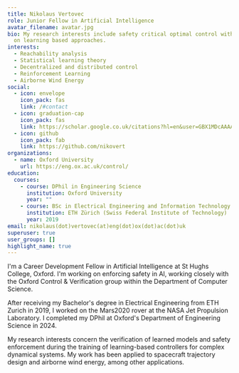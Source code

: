 ```yaml
---
title: Nikolaus Vertovec
role: Junior Fellow in Artificial Intelligence
avatar_filename: avatar.jpg
bio: My research interests include safety critical optimal control with a focus
  on learning based approaches.
interests:
  - Reachability analysis
  - Statistical learning theory
  - Decentralized and distributed control
  - Reinforcement Learning
  - Airborne Wind Energy
social:
  - icon: envelope
    icon_pack: fas
    link: /#contact
  - icon: graduation-cap
    icon_pack: fas
    link: https://scholar.google.co.uk/citations?hl=en&user=GBX1MDcAAAAJ
  - icon: github
    icon_pack: fab
    link: https://github.com/nikovert
organizations:
  - name: Oxford University
    url: https://eng.ox.ac.uk/control/
education:
  courses:
    - course: DPhil in Engineering Science
      institution: Oxford University
      year: ""
    - course: BSc in Electrical Engineering and Information Technology
      institution: ETH Zürich (Swiss Federal Institute of Technology)
      year: 2019
email: nikolaus(dot)vertovec(at)eng(dot)ox(dot)ac(dot)uk
superuser: true
user_groups: []
highlight_name: true
---
```

I'm a Career Development Fellow in Artificial Intelligence at St Hughs College, Oxford. I'm working on enforcing safety in AI, working closely with the Oxford Control & Verification group within the Department of Computer Science.

After receiving my Bachelor's degree in Electrical Engineering from ETH Zurich in 2019, I worked on the Mars2020 rover at the NASA Jet Propulsion Laboratory. I completed my DPhil at Oxford's Department of Engineering Science in 2024.
 
My research interests concern the verification of learned models and safety enforcement during the training of learning-based controllers for complex dynamical systems. My work has been applied to spacecraft trajectory design and airborne wind energy, among other applications.